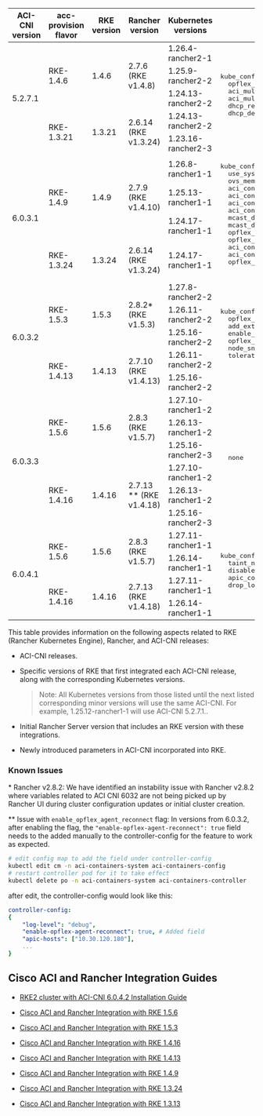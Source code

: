 <table>
  <thead>
    <tr>
      <th>ACI-CNI version</th>
      <th>acc-provision flavor</th>
      <th>RKE version</th>
      <th>Rancher version</th>
      <th>Kubernetes versions</th>
      <th>Parameters</th>
    </tr>
  </thead>
  <tbody>
    <tr>
      <td rowspan="5">5.2.7.1</td>
      <td rowspan="3">RKE-1.4.6</td>
      <td rowspan="3">1.4.6</td>
      <td rowspan="3">2.7.6 (RKE  v1.4.8)</td>
      <td>1.26.4-rancher2-1</td>
      <td rowspan="5">
        <pre>kube_config:
  opflex_agent_policy_retry_delay_timer
  aci_multipod
  aci_multipod_ubuntu
  dhcp_renew_max_retry_count
  dhcp_delay
        </pre>
      </td>
    </tr>
    <tr>
      <td>1.25.9-rancher2-2</td>
    </tr>
    <tr>
      <td>1.24.13-rancher2-2</td>
    </tr>
    <tr>
      <td rowspan="2">RKE-1.3.21</td>
      <td rowspan="2">1.3.21</td>
      <td rowspan="2">2.6.14 (RKE v1.3.24)</td>
      <td>1.24.13-rancher2-2</td>
    </tr>
    <tr>
      <td>1.23.16-rancher2-3</td>
    </tr>
    <tr>
      <td rowspan="4">6.0.3.1</td>
      <td rowspan="3">RKE-1.4.9</td>
      <td rowspan="3">1.4.9</td>
      <td rowspan="3">2.7.9 (RKE  v1.4.10)</td>
      <td>1.26.8-rancher1-1</td>
      <td rowspan="4">
        <pre>kube_config:
  use_system_node_priority_class
  ovs_memory_request
  aci_containers_controller_memory_limit
  aci_containers_controller_memory_request
  aci_containers_host_memory_limit
  aci_containers_host_memory_request
  mcast_daemon_memory_limit
  mcast_daemon_memory_request
  opflex_agent_memory_limit
  opflex_agent_memory_request
  aci_containers_memory_limit
  aci_containers_memory_request
  opflex_device_reconnect_wait_timeout
        </pre>
      </td>
    </tr>
    <tr>
      <td>1.25.13-rancher1-1</td>
    </tr>
    <tr>
      <td>1.24.17-rancher1-1</td>
    </tr>
    <tr>
      <td>RKE-1.3.24</td>
      <td>1.3.24</td>
      <td>2.6.14 (RKE v1.3.24)</td>
      <td>1.24.17-rancher1-1</td>
    </tr>
    <tr>
      <td rowspan="5">6.0.3.2</td>
      <td rowspan="3">RKE-1.5.3</td>
      <td rowspan="3">1.5.3</td>
      <td rowspan="3">2.8.2* (RKE v1.5.3)</td>
      <td>1.27.8-rancher2-2</td>
      <td rowspan="5">
        <pre>kube_config:
  opflex_agent_statistics
  add_external_contract_to_default_epg
  enable_opflex_agent_reconnect**
  opflex_openssl_compat
  node_snat_redirect_exclude
  toleration_seconds
        </pre>
      </td>
    </tr>
    <tr>
      <td>1.26.11-rancher2-2</td>
    </tr>
    <tr>
      <td>1.25.16-rancher2-2</td>
    </tr>
    <tr>
      <td rowspan="2">RKE-1.4.13</td>
      <td rowspan="2">1.4.13</td>
      <td rowspan="2">2.7.10 (RKE v1.4.13)</td>
      <td>1.26.11-rancher2-2</td>
    </tr>
    <tr>
      <td>1.25.16-rancher2-2</td>
    </tr>
    <tr>
      <td rowspan="6">6.0.3.3</td>
      <td rowspan="3">RKE-1.5.6</td>
      <td rowspan="3">1.5.6</td>
      <td rowspan="3">2.8.3 (RKE v1.5.7)</td>
      <td>1.27.10-rancher1-2</td>
      <td rowspan="6">
        <pre>
  none
        </pre>
      </td>
    </tr>
    <tr>
      <td>1.26.13-rancher1-2</td>
    </tr>
    <tr>
      <td>1.25.16-rancher2-3</td>
    </tr>
    <tr>
      <td rowspan="3">RKE-1.4.16</td>
      <td rowspan="3">1.4.16</td>
      <td rowspan="3">2.7.13 ** (RKE v1.4.18)</td>
      <td>1.27.10-rancher1-2</td>
    </tr>
    <tr>
      <td>1.26.13-rancher1-2</td>
    </tr>
    <tr>
      <td>1.25.16-rancher2-3</td>
    </tr>
    <tr>
      <td rowspan="4">6.0.4.1</td>
      <td rowspan="2">RKE-1.5.6</td>
      <td rowspan="2">1.5.6</td>
      <td rowspan="2">2.8.3 (RKE v1.5.7)</td>
      <td>1.27.11-rancher1-1</td>
      <td rowspan="4">
        <pre>kube_config:
  taint_not_ready_node
  disable_hpp_rendering
  apic_connection_retry_limit
  drop_log_disable_events
        </pre>
      </td>
    </tr>
    <tr>
      <td>1.26.14-rancher1-1</td>
    </tr>
    <tr>
      <td rowspan="2">RKE-1.4.16</td>
      <td rowspan="2">1.4.16</td>
      <td rowspan="2">2.7.13 (RKE v1.4.18)</td>
      <td>1.27.11-rancher1-1</td>
    </tr>
    <tr>
      <td>1.26.14-rancher1-1</td>
    </tr>
</tbody>
</table>

This table provides information on the following aspects related to RKE (Rancher Kubernetes Engine), Rancher, and ACI-CNI releases:

* ACI-CNI releases.

* Specific versions of RKE that first integrated each ACI-CNI release, along with the corresponding Kubernetes versions.

    > Note: All Kubernetes versions from those listed until the next listed corresponding minor versions will use the same ACI-CNI. For example, 1.25.12-rancher1-1 will use ACI-CNI 5.2.7.1..

* Initial Rancher Server version that includes an RKE version with these integrations.

* Newly introduced parameters in ACI-CNI incorporated into RKE.

### Known Issues
\* Rancher v2.8.2: We have identified an instability issue with Rancher v2.8.2 where variables related to ACI CNI 6032 are not being picked up by Rancher UI during cluster configuration updates or initial cluster creation.

** Issue with `enable_opflex_agent_reconnect` flag: In versions from 6.0.3.2, after enabling the flag, the `"enable-opflex-agent-reconnect": true` field needs to the added manually to the controller-config for the feature to work as expected.
```bash
# edit config map to add the field under controller-config
kubectl edit cm -n aci-containers-system aci-containers-config
# restart controller pod for it to take effect
kubectl delete po -n aci-containers-system aci-containers-controller
```
after edit, the controller-config would look like this:
```yaml
controller-config:
{
    "log-level": "debug",
    "enable-opflex-agent-reconnect": true, # Added field
    "apic-hosts": ["10.30.120.180"],
    ...
}
```


## Cisco ACI and Rancher Integration Guides

- [RKE2 cluster with ACI-CNI 6.0.4.2 Installation Guide](docs/rke2-6042.md)

- [Cisco ACI and Rancher Integration with RKE 1.5.6](https://www.cisco.com/c/en/us/td/docs/dcn/aci/containers/rancher-and-cisco-aci-integration/cisco-aci-and-rancher-integration-rke-156.html)
- [Cisco ACI and Rancher Integration with RKE 1.5.3](https://www.cisco.com/c/en/us/td/docs/dcn/aci/containers/rancher-and-cisco-aci-integration/cisco-aci-and-rancher-integration-rke-153.html)
- [Cisco ACI and Rancher Integration with RKE 1.4.16](https://www.cisco.com/c/en/us/td/docs/dcn/aci/containers/rancher-and-cisco-aci-integration/cisco-aci-and-rancher-integration-rke-1416.html)
- [Cisco ACI and Rancher Integration with RKE 1.4.13](https://www.cisco.com/c/en/us/td/docs/dcn/aci/containers/rancher-and-cisco-aci-integration/cisco-aci-and-rancher-integration-rke-1413.html)
- [Cisco ACI and Rancher Integration with RKE 1.4.9](https://www.cisco.com/c/en/us/td/docs/dcn/aci/containers/rancher-and-cisco-aci-integration/cisco-aci-and-rancher-integration-with-rke-149.html)
- [Cisco ACI and Rancher Integration with RKE 1.3.24](https://www.cisco.com/c/en/us/td/docs/dcn/aci/containers/rancher-and-cisco-aci-integration/cisco-aci-and-rancher-integration-with-rke-1324.html)
- [Cisco ACI and Rancher Integration with RKE 1.3.13](https://www.cisco.com/c/en/us/td/docs/dcn/aci/containers/rancher-and-cisco-aci-integration/cisco-aci-and-rancher-integration-with-rke-1313.html)
